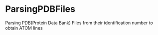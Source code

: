 # ParsingPDBFiles
Parsing PDB(Protein Data Bank) Files from their identification number to obtain ATOM lines
